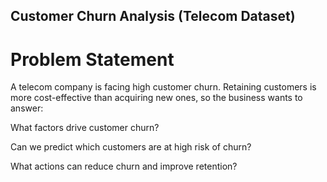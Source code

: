 ## Customer Churn Analysis (Telecom Dataset)
# Problem Statement
A telecom company is facing high customer churn. Retaining customers is more cost-effective than acquiring new ones, so the business wants to answer:

What factors drive customer churn?

Can we predict which customers are at high risk of churn?

What actions can reduce churn and improve retention?

